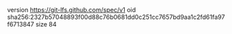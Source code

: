 version https://git-lfs.github.com/spec/v1
oid sha256:2327b57048893f00d88c76b0681dd0c251cc7657bd9aa1c2fd61fa97f6713847
size 84
